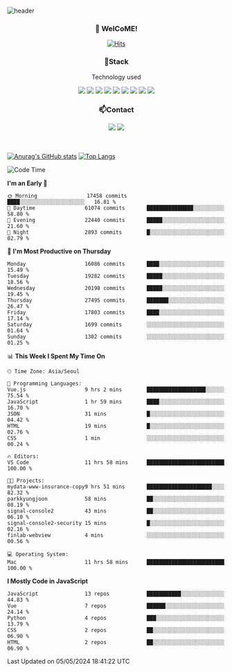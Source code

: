![header](https://capsule-render.vercel.app/api?type=waving&color=gradient&height=200&text=Kyungjoon&fontAlign=70&fontAlignY=40&animation=twinkling)

<h3 align="center">👋 WelCoME!</h3>

<div align=center>
  
[![Hits](https://hits.seeyoufarm.com/api/count/incr/badge.svg?url=https%3A%2F%2Fgithub.com%2Fuvula6921&count_bg=%2322BAC9&title_bg=%23827F7F&icon=iconify.svg&icon_color=%2325A27F&title=visits&edge_flat=false)](https://hits.seeyoufarm.com)
  
</div>
<h3 align="center">📌Stack</h3>
<p align="center">Technology used</p>
<div align="center"><img src="https://img.shields.io/badge/HTML5-E34F26?style=flat-square&logo=HTML5&logoColor=white"></img> <img src="https://img.shields.io/badge/CSS3-0A84FF?style=flat-square&logo=CSS3&logoColor=white"></img> <img src="https://img.shields.io/badge/JavaScript-FFCD11?style=flat-square&logo=JavaScript&logoColor=white"></img> <img src="https://img.shields.io/badge/React-00BCF6?style=flat-square&logo=React&logoColor=white"></img> <img src="https://img.shields.io/badge/jQuery-3655FF?style=flat-square&logo=jQuery&logoColor=white"></img> <img src="https://img.shields.io/badge/Ruby-E0115F?style=flat-square&logo=Ruby&logoColor=white"></img> <img src="https://img.shields.io/badge/Python-4B8BBE?style=flat-square&logo=Python&logoColor=white"></img> <img src="https://img.shields.io/badge/Vue-4FC08D?style=flat-square&logo=Vue.js&logoColor=white"></img> <img src="https://img.shields.io/badge/Nuxt-00DC82?style=flat-square&logo=Nuxt.js&logoColor=white"></img></div>

<h3 align="center">📫Contact</h3>
<div align="center"><a href="https://velog.io/@uvula6921/"><img src="https://img.shields.io/badge/Blog-20c997?style=flat-square&logo=V&logoColor=white"/></a> <a href="pkj6921@gmail.com"><img src="https://img.shields.io/badge/Gmail-EA4335?style=flat-square&logo=Gmail&logoColor=white"/></a></div>
<br>
<br>

[![Anurag's GitHub stats](https://github-readme-stats.vercel.app/api?username=uvula6921&hide=stars,issues&show_icons=true&count_private=true&theme=tokyonight)](https://github.com/anuraghazra/github-readme-stats)
[![Top Langs](https://github-readme-stats.vercel.app/api/top-langs/?username=uvula6921&hide=css,jupyter%20notebook,html&exclude_repo=uvula6921,uvula6921.github.io&layout=compact&langs_count=8)](https://github.com/anuraghazra/github-readme-stats)

<!--START_SECTION:waka-->
![Code Time](http://img.shields.io/badge/Code%20Time-2%2C251%20hrs%2041%20mins-blue)

**I'm an Early 🐤** 

```text
🌞 Morning                17458 commits       ████░░░░░░░░░░░░░░░░░░░░░   16.81 % 
🌆 Daytime                61074 commits       ███████████████░░░░░░░░░░   58.80 % 
🌃 Evening                22440 commits       █████░░░░░░░░░░░░░░░░░░░░   21.60 % 
🌙 Night                  2893 commits        █░░░░░░░░░░░░░░░░░░░░░░░░   02.79 % 
```
📅 **I'm Most Productive on Thursday** 

```text
Monday                   16086 commits       ████░░░░░░░░░░░░░░░░░░░░░   15.49 % 
Tuesday                  19282 commits       █████░░░░░░░░░░░░░░░░░░░░   18.56 % 
Wednesday                20198 commits       █████░░░░░░░░░░░░░░░░░░░░   19.45 % 
Thursday                 27495 commits       ███████░░░░░░░░░░░░░░░░░░   26.47 % 
Friday                   17803 commits       ████░░░░░░░░░░░░░░░░░░░░░   17.14 % 
Saturday                 1699 commits        ░░░░░░░░░░░░░░░░░░░░░░░░░   01.64 % 
Sunday                   1302 commits        ░░░░░░░░░░░░░░░░░░░░░░░░░   01.25 % 
```


📊 **This Week I Spent My Time On** 

```text
🕑︎ Time Zone: Asia/Seoul

💬 Programming Languages: 
Vue.js                   9 hrs 2 mins        ███████████████████░░░░░░   75.54 % 
JavaScript               1 hr 59 mins        ████░░░░░░░░░░░░░░░░░░░░░   16.70 % 
JSON                     31 mins             █░░░░░░░░░░░░░░░░░░░░░░░░   04.42 % 
HTML                     19 mins             █░░░░░░░░░░░░░░░░░░░░░░░░   02.76 % 
CSS                      1 min               ░░░░░░░░░░░░░░░░░░░░░░░░░   00.24 % 

🔥 Editors: 
VS Code                  11 hrs 58 mins      █████████████████████████   100.00 % 

🐱‍💻 Projects: 
mydata-www-insurance-copy9 hrs 51 mins       █████████████████████░░░░   82.32 % 
parkkyungjoon            58 mins             ██░░░░░░░░░░░░░░░░░░░░░░░   08.19 % 
signal-console2          43 mins             ██░░░░░░░░░░░░░░░░░░░░░░░   06.10 % 
signal-console2-security 15 mins             █░░░░░░░░░░░░░░░░░░░░░░░░   02.16 % 
finlab-webview           4 mins              ░░░░░░░░░░░░░░░░░░░░░░░░░   00.56 % 

💻 Operating System: 
Mac                      11 hrs 58 mins      █████████████████████████   100.00 % 
```

**I Mostly Code in JavaScript** 

```text
JavaScript               13 repos            ███████████░░░░░░░░░░░░░░   44.83 % 
Vue                      7 repos             ██████░░░░░░░░░░░░░░░░░░░   24.14 % 
Python                   4 repos             ███░░░░░░░░░░░░░░░░░░░░░░   13.79 % 
CSS                      2 repos             ██░░░░░░░░░░░░░░░░░░░░░░░   06.90 % 
HTML                     2 repos             ██░░░░░░░░░░░░░░░░░░░░░░░   06.90 % 
```




 Last Updated on 05/05/2024 18:41:22 UTC
<!--END_SECTION:waka-->
